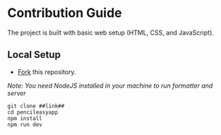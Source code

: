 # Contribution Guide

The project is built with basic web setup (HTML, CSS, and JavaScript).

## Local Setup

- [Fork](https://github.com/pldtn/pencileasyapp.git) this repository.

*Note: You need NodeJS installed in your machine to run formatter and server*

```
git clone ##link##
cd pencileasyapp
npm install
npm run dev
```
